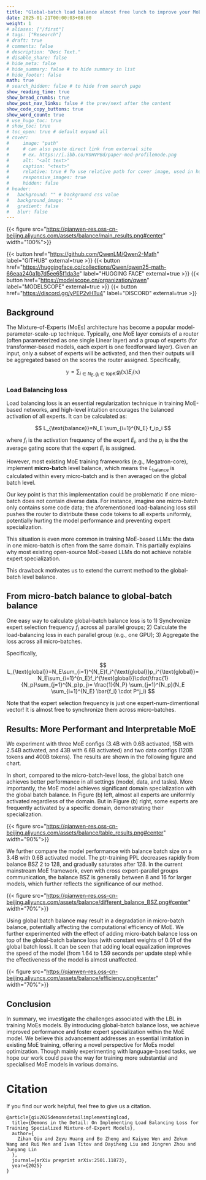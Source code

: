 ```yaml
---
title: "Global-batch load balance almost free lunch to improve your MoE LLM training"
date: 2025-01-21T00:00:03+08:00
weight: 1
# aliases: ["/first"]
# tags: ["Research"]
# draft: true
# comments: false
# description: "Desc Text."
# disable_share: false
# hide_meta: false
# hide_summary: false # to hide summary in list
# hide_footer: false
math: true
# search_hidden: false # to hide from search page
show_reading_time: true
show_bread_crumbs: true
show_post_nav_links: false # the prev/next after the content
show_code_copy_buttons: true
show_word_count: true
# use_hugo_toc: true
# show_toc: true
# toc_open: true # default expand all
# cover:
#     image: "path"
#     # can also paste direct link from external site
#     # ex. https://i.ibb.co/K0HVPBd/paper-mod-profilemode.png
#     alt: "<alt text>"
#     caption: "<text>"
#     relative: true # To use relative path for cover image, used in hugo Page-bundles
#     responsive_images: true
#     hidden: false
# header:
#   background: "" # background css value
#   background_image: ""
#   gradient: false
#   blur: false
---
```


{{< figure src="https://qianwen-res.oss-cn-beijing.aliyuncs.com/assets/balance/main_results.png#center" width="100%">}}

{{< button href="https://github.com/QwenLM/Qwen2-Math" label="GITHUB" external=true >}}
{{< button href="https://huggingface.co/collections/Qwen/qwen25-math-66eaa240a1b7d5ee65f1da3e" label="HUGGING FACE" external=true >}}
{{< button href="https://modelscope.cn/organization/qwen" label="MODELSCOPE" external=true >}}
{{< button href="https://discord.gg/yPEP2vHTu4" label="DISCORD" external=true >}}


## Background

The Mixture-of-Experts (MoEs) architecture has become a popular model-parameter-scale-up technique. Typically, one MoE layer consists of a router (often parameterized as one single Linear layer) and a group of experts (for transformer-based models, each expert is one feedforward layer). Given an input, only a subset of experts will be activated, and then their outputs will be aggregated based on the scores the router assigned. Specifically, 

$$
\mathbb{y}=\sum_{i\in N_E,g_i\in\operatorname{topK}}g_i(\mathbb{x})E_i(\mathbb{x})
$$

### Load Balancing loss

Load balancing loss is an essential regularization technique in training MoE-based networks, and high-level intuition encourages the balanced activation of all experts. It can be calculated as:

$$
L_{\text{balance}}=N_E \sum_{i=1}^{N_E} f_ip_i
$$

where $f_i$ is the activation frequency of the expert $E_i$, and the $p_i$ is the the average gating score that the expert $E_i$ is assigned. 

However, most existing MoE training frameworks (e.g., Megatron-core), implement **micro-batch** level balance, which means the $L_{\text{balance}}$ is calculated within every micro-batch and is then averaged on the global batch level.

Our key point is that this implementation could be problematic if one micro-batch does not contain diverse data. For instance, imagine one micro-batch only contains some code data; the aforementioned load-balancing loss still pushes the router to distribute these code tokens to all experts uniformly, potentially hurting the model performance and preventing expert specialization. 

This situation is even more common in training MoE-based LLMs: the data in one micro-batch is often from the same domain. This partially explains why most existing open-source MoE-based LLMs do not achieve notable expert specialization.

This drawback motivates us to extend the current method to the global-batch level balance.

## From micro-batch balance to global-batch balance

One easy way to calculate global-batch balance loss is to 1) Synchronize expert selection frequency $f_i$ across all parallel groups; 2) Calculate the load-balancing loss in each parallel group (e.g., one GPU); 3) Aggregate the loss across all micro-batches. 

Specifically,

$$
L_{\text{global}}=N_E\sum_{i=1}^{N_E}f_i^{\text{global}}p_i^{\text{global}}=N_E\sum_{i=1}^{n_E}f_i^{\text{global}}\cdot(\frac{1}{N_p}\sum_{j=1}^{N_p}p_j)= \frac{1}{N_P} \sum_{j=1}^{N_p}(N_E \sum_{i=1}^{N_E} \bar{f_i} \cdot P^j_i)
$$

Note that the expert selection frequency is just one expert-num-dimentional vector! It is almost free to synchronize them across micro-batches.

## Results: More Performant and Interpretable MoE

We experiment with three MoE configs (3.4B with 0.6B activated, 15B with 2.54B activated, and 43B with 6.6B activated) and two data configs (120B tokens and 400B tokens). The results are shown in the following figure and chart. 

In short, compared to the micro-batch-level loss, the global batch one achieves better performance in all settings (model, data, and tasks). More importantly, the MoE model achieves significant domain specialization with the global batch balance. In Figure (b) left, almost all experts are uniformly activated regardless of the domain. But in Figure (b) right, some experts are frequently activated by a specific domain, demonstrating their specialization.



{{< figure src="https://qianwen-res.oss-cn-beijing.aliyuncs.com/assets/balance/table_results.png#center" width="90%">}}


We further compare the model performance with balance batch size on a 3.4B with 0.6B activated model. The ptr-training PPL decreases rapidly from balance BSZ 2 to 128, and gradually saturates after 128. In the current mainstream MoE framework, even with cross expert-parallel groups communication, the balance BSZ is generally between 8 and 16 for larger models, which further reflects the significance of our method.

{{< figure src="https://qianwen-res.oss-cn-beijing.aliyuncs.com/assets/balance/different_balance_BSZ.png#center" width="70%">}}

Using global batch balance may result in a degradation in micro-batch balance, potentially affecting the computational efficiency of MoE. We further experimented with the effect of adding micro-batch balance loss on top of the global-batch balance loss (with constant weights of 0.01 of the global batch loss). It can be seen that adding local equalization improves the speed of the model (from 1.64 to 1.59 seconds per update step) while the effectiveness of the model is almost unaffected.

{{< figure src="https://qianwen-res.oss-cn-beijing.aliyuncs.com/assets/balance/efficiency.png#center" width="70%">}}


## Conclusion

In summary, we investigate the challenges associated with the LBL in training MoEs models. By introducing global-batch balance loss, we achieve improved performance and foster expert specialization within the MoE model. We believe this advancement addresses an essential limitation in existing MoE training, offering a novel perspective for MoEs model optimization.
Though mainly experimenting with language-based tasks, we hope our work could pave the way for training more substantial and specialised MoE models in various domains.

# Citation

If you find our work helpful, feel free to give us a citation.

```
@article{qiu2025demonsdetailimplementingload,
  title={Demons in the Detail: On Implementing Load Balancing Loss for Training Specialized Mixture-of-Expert Models}, 
  author={
    Zihan Qiu and Zeyu Huang and Bo Zheng and Kaiyue Wen and Zekun Wang and Rui Men and Ivan Titov and Dayiheng Liu and Jingren Zhou and Junyang Lin
  },
  journal={arXiv preprint arXiv:2501.11873},
  year={2025}
}
```
